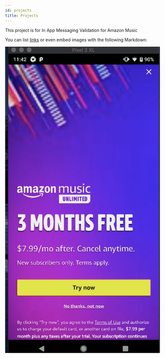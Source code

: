 ```yaml
---
id: projects
title: Projects
---
```


This project is for In App Messaging Validation for Amazon Music

You can list [links](https://www.hashicorp.com/resources/test-driven-development-tdd-for-infrastructure)
or even embed images with the following Markdown:

![Add alternate text for image](./assets/project.png)
